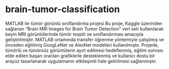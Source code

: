 # brain-tumor-classification
MATLAB ile tümör görüntü sınıflandırma projesi
Bu proje, Kaggle üzerinden sağlanan “Brain MRI Images for Brain Tumor Detection” veri seti kullanılarak beyin MRI görüntülerinde tümör tespiti ve sınıflandırması amacıyla geliştirilmiştir. MATLAB ortamında transfer öğrenme yöntemiyle çalışılmış ve önceden eğitilmiş GoogLeNet ve AlexNet modelleri kullanılmıştır. Projede, tümörlü ve tümörsüz görüntülerin ayırt edilmesi hedeflenmiş, eğitim sonrası elde edilen başarı oranları grafiklerle desteklenmiş ve kullanıcı dostu bir arayüz tasarlanarak uygulamanın etkileşimli hale getirilmesi sağlanmıştır.
